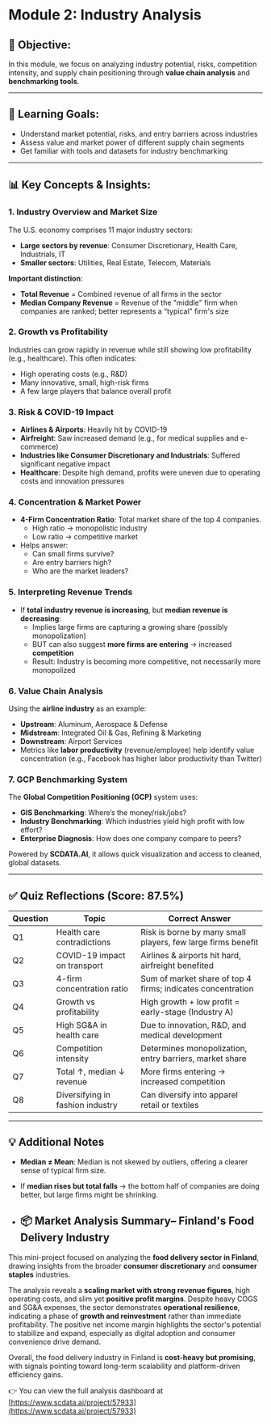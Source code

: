 # Module 2: Industry Analysis

## 🎯 Objective:
In this module, we focus on analyzing industry potential, risks, competition intensity, and supply chain positioning through **value chain analysis** and **benchmarking tools**.

---

## 🧠 Learning Goals:
- Understand market potential, risks, and entry barriers across industries  
- Assess value and market power of different supply chain segments  
- Get familiar with tools and datasets for industry benchmarking  

---

## 📊 Key Concepts & Insights:

### 1. Industry Overview and Market Size
The U.S. economy comprises 11 major industry sectors:
- **Large sectors by revenue**: Consumer Discretionary, Health Care, Industrials, IT  
- **Smaller sectors**: Utilities, Real Estate, Telecom, Materials  

**Important distinction**:
- **Total Revenue** = Combined revenue of all firms in the sector  
- **Median Company Revenue** = Revenue of the "middle" firm when companies are ranked; better represents a “typical” firm's size

### 2. Growth vs Profitability
Industries can grow rapidly in revenue while still showing low profitability (e.g., healthcare). This often indicates:
- High operating costs (e.g., R&D)
- Many innovative, small, high-risk firms
- A few large players that balance overall profit

### 3. Risk & COVID-19 Impact
- **Airlines & Airports**: Heavily hit by COVID-19  
- **Airfreight**: Saw increased demand (e.g., for medical supplies and e-commerce)  
- **Industries like Consumer Discretionary and Industrials**: Suffered significant negative impact  
- **Healthcare**: Despite high demand, profits were uneven due to operating costs and innovation pressures

### 4. Concentration & Market Power
- **4-Firm Concentration Ratio**: Total market share of the top 4 companies.  
  - High ratio → monopolistic industry  
  - Low ratio → competitive market  
- Helps answer:
  - Can small firms survive?
  - Are entry barriers high?
  - Who are the market leaders?

### 5. Interpreting Revenue Trends
- If **total industry revenue is increasing**, but **median revenue is decreasing**:
  - Implies large firms are capturing a growing share (possibly monopolization)
  - BUT can also suggest **more firms are entering** → increased **competition**  
  - Result: Industry is becoming more competitive, not necessarily more monopolized

### 6. Value Chain Analysis
Using the **airline industry** as an example:
- **Upstream**: Aluminum, Aerospace & Defense  
- **Midstream**: Integrated Oil & Gas, Refining & Marketing  
- **Downstream**: Airport Services  
- Metrics like **labor productivity** (revenue/employee) help identify value concentration (e.g., Facebook has higher labor productivity than Twitter)

### 7. GCP Benchmarking System
The **Global Competition Positioning (GCP)** system uses:
- **GIS Benchmarking**: Where’s the money/risk/jobs?  
- **Industry Benchmarking**: Which industries yield high profit with low effort?  
- **Enterprise Diagnosis**: How does one company compare to peers?

Powered by **SCDATA.AI**, it allows quick visualization and access to cleaned, global datasets.

---

## ✅ Quiz Reflections (Score: 87.5%)

| Question | Topic | Correct Answer |
|---------|-------|----------------|
| Q1 | Health care contradictions | Risk is borne by many small players, few large firms benefit |
| Q2 | COVID-19 impact on transport | Airlines & airports hit hard, airfreight benefited |
| Q3 | 4-firm concentration ratio | Sum of market share of top 4 firms; indicates concentration |
| Q4 | Growth vs profitability | High growth + low profit = early-stage (Industry A) |
| Q5 | High SG&A in health care | Due to innovation, R&D, and medical development |
| Q6 | Competition intensity | Determines monopolization, entry barriers, market share |
| Q7 | Total ↑, median ↓ revenue | More firms entering → increased competition |
| Q8 | Diversifying in fashion industry | Can diversify into apparel retail or textiles |

---

## 💡 Additional Notes

- **Median ≠ Mean**: Median is not skewed by outliers, offering a clearer sense of typical firm size.  
- If **median rises but total falls** → the bottom half of companies are doing better, but large firms might be shrinking.

- ## 📦 Market Analysis Summary– Finland's Food Delivery Industry

This mini-project focused on analyzing the **food delivery sector in Finland**, drawing insights from the broader **consumer discretionary** and **consumer staples** industries.

The analysis reveals a **scaling market with strong revenue figures**, high operating costs, and slim yet **positive profit margins**. Despite heavy COGS and SG&A expenses, the sector demonstrates **operational resilience**, indicating a phase of **growth and reinvestment** rather than immediate profitability. The positive net income margin highlights the sector's potential to stabilize and expand, especially as digital adoption and consumer convenience drive demand.

Overall, the food delivery industry in Finland is **cost-heavy but promising**, with signals pointing toward long-term scalability and platform-driven efficiency gains.

👉 You can view the full analysis dashboard at [https://www.scdata.ai/project/57933](https://www.scdata.ai/project/57933)
